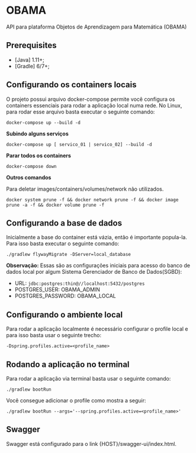# OBAMA
API para plataforma Objetos de Aprendizagem para Matemática (OBAMA)

## Prerequisites
* [Java] 1.11+;
* [Gradle] 6/7+;

## Configurando os containers locais

O projeto possui arquivo docker-compose permite você configura os containers essenciais para rodar a aplicação local numa rede. No Linux, para rodar esse arquivo basta executar o seguinte comando:

```shell
docker-compose up --build -d
```

**Subindo alguns serviços**

```shell
docker-compose up [ servico_01 | servico_02] --build -d
```

**Parar todos os containers**

```shell
docker-compose down
```

**Outros comandos**

Para deletar images/containers/volumes/network não utilizados.

```shell
docker system prune -f && docker network prune -f && docker image prune -a -f && docker volume prune -f
```

## Configurando a base de dados

Inicialmente a base do container está vázia, então é importante popula-la. Para isso basta executar o seguinte comando:

```shell
./gradlew flywayMigrate -DServer=local_database
```

**Observação:** Essas são as configurações iniciais para acesso do banco de dados local por algum Sistema Gerenciador de Banco de Dados(SGBD):
* URL: ``` jdbc:postgres:thin@//localhost:5432/postgres ```
* POSTGRES_USER: OBAMA_ADMIN
* POSTGRES_PASSWORD: OBAMA_LOCAL

## Configurando o ambiente local

Para rodar a aplicação localmente é necessário configurar o profile local e para isso basta usar o seguinte trecho:

```
-Dspring.profiles.active=<profile_name>
```

## Rodando a aplicação no terminal

Para rodar a aplicação via terminal basta usar o seguinte comando:

```
./gradlew bootRun
```

Você consegue adicionar o profile como mostra a seguir:

```
./gradlew bootRun --args='--spring.profiles.active=<profile_name>'
```

## Swagger

Swagger está configurado para o link {HOST}/swagger-ui/index.html.
